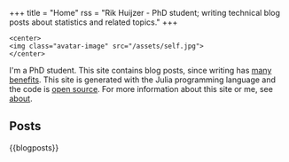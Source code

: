 +++
title = "Home"
rss = "Rik Huijzer - PhD student; writing technical blog posts about statistics and related topics."
+++

~~~
<center>
<img class="avatar-image" src="/assets/self.jpg">
</center>
~~~

I'm a PhD student.
This site contains blog posts, since writing has [many benefits](/posts/blog-benefits).
This site is generated with the Julia programming language and the code is [open source](https://github.com/rikhuijzer/franklin-blog).
For more information about this site or me, see [about](/about).

## Posts

{{blogposts}}
